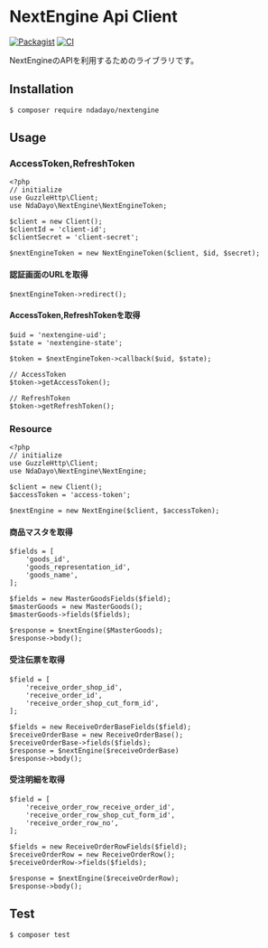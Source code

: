 # NextEngine Api Client

[![Packagist](https://img.shields.io/badge/packagist-v1.0-blue.svg)](https://packagist.org/packages/ndaDayo/nextengine)
[![CI](https://github.com/ndaDayo/nextengine/actions/workflows/ci.yml/badge.svg)](https://github.com/ndaDayo/nextengine/actions/workflows/ci.yml)

NextEngineのAPIを利用するためのライブラリです。

## Installation

```
$ composer require ndadayo/nextengine
```

## Usage

### AccessToken,RefreshToken

```
<?php
// initialize
use GuzzleHttp\Client;
use NdaDayo\NextEngine\NextEngineToken;

$client = new Client();
$clientId = 'client-id';
$clientSecret = 'client-secret';

$nextEngineToken = new NextEngineToken($client, $id, $secret);
```

#### 認証画面のURLを取得

```
$nextEngineToken->redirect();
```

#### AccessToken,RefreshTokenを取得

```
$uid = 'nextengine-uid';
$state = 'nextengine-state';

$token = $nextEngineToken->callback($uid, $state);

// AccessToken
$token->getAccessToken();

// RefreshToken
$token->getRefreshToken();
```

### Resource

```
<?php
// initialize
use GuzzleHttp\Client;
use NdaDayo\NextEngine\NextEngine;

$client = new Client();
$accessToken = 'access-token';

$nextEngine = new NextEngine($client, $accessToken);
```

#### 商品マスタを取得

```
$fields = [
    'goods_id',
    'goods_representation_id',
    'goods_name',
];

$fields = new MasterGoodsFields($field);
$masterGoods = new MasterGoods();
$masterGoods->fields($fields);

$response = $nextEngine($MasterGoods);
$response->body();
```

#### 受注伝票を取得

```
$field = [
    'receive_order_shop_id',
    'receive_order_id',
    'receive_order_shop_cut_form_id',
];

$fields = new ReceiveOrderBaseFields($field);
$receiveOrderBase = new ReceiveOrderBase();
$receiveOrderBase->fields($fields);
$response = $nextEngine($receiveOrderBase)
$response->body();
```

#### 受注明細を取得

```
$field = [
    'receive_order_row_receive_order_id',
    'receive_order_row_shop_cut_form_id',
    'receive_order_row_no',
];

$fields = new ReceiveOrderRowFields($field);
$receiveOrderRow = new ReceiveOrderRow();
$receiveOrderRow->fields($fields);

$response = $nextEngine($receiveOrderRow);
$response->body();
```

## Test

```
$ composer test
```
